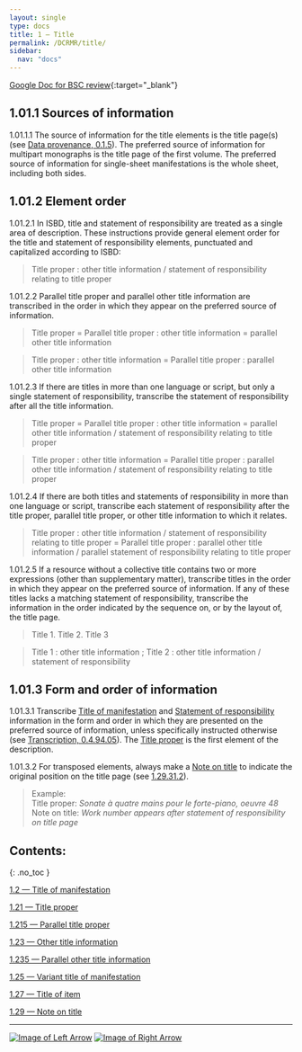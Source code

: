 ```yaml
---
layout: single
type: docs
title: 1 — Title
permalink: /DCRMR/title/
sidebar:
  nav: "docs"
---
```


[Google Doc for BSC review](https://docs.google.com/document/d/1szCKBfb1InUPg-VPDDboOIOm1FOoNHP7IpSefsW7gcY/edit?usp=sharing){:target="_blank"}

## 1.01.1 Sources of information

<a name="1.01.1.1">1.01.1.1</a> The source of information for the title elements is the title page(s) (see [Data provenance, 0.1.5](/DCRMR/general-rules/Data-provenance/#015-sources-of-information)). The preferred source of information for multipart monographs is the title page of the first volume. The preferred source of information for single-sheet manifestations is the whole sheet, including both sides. 

## 1.01.2 Element order

<a name="1.01.2.1">1.01.2.1</a> In ISBD, title and statement of responsibility are treated as a single area of description. These instructions provide general element order for the title and statement of responsibility elements, punctuated and capitalized according to ISBD:

>Title proper : other title information / statement of responsibility relating to title proper

<a name="1.01.2.2">1.01.2.2</a> Parallel title proper and parallel other title information are transcribed in the order in which they appear on the preferred source of information.

>Title proper = Parallel title proper : other title information = parallel other title information

>Title proper : other title information = Parallel title proper : parallel other title information

<a name="1.01.2.3">1.01.2.3</a> If there are titles in more than one language or script, but only a single statement of responsibility, transcribe the statement of responsibility after all the title information.

>Title proper = Parallel title proper : other title information = parallel other title information / statement of responsibility relating to title proper

>Title proper : other title information = Parallel title proper : parallel other title information / statement of responsibility relating to title proper

<a name="1.01.2.4">1.01.2.4</a> If there are both titles and statements of responsibility in more than one language or script, transcribe each statement of responsibility after the title proper, parallel title proper, or other title information to which it relates. 

>Title proper : other title information / statement of responsibility relating to title proper = Parallel title proper : parallel other title information / parallel statement of responsibility relating to title proper

<a name="1.01.2.5">1.01.2.5</a> If a resource without a collective title contains two or more expressions (other than supplementary matter), transcribe titles in the order in which they appear on the preferred source of information. If any of these titles lacks a matching statement of responsibility, transcribe the information in the order indicated by the sequence on, or by the layout of, the title page.

> Title 1. Title 2. Title 3

> Title 1 : other title information ; Title 2 : other title information / statement of responsibility

## 1.01.3 Form and order of information

<a name="1.01.3.1">1.01.3.1</a> Transcribe [Title of manifestation](/DCRMR/title/Title-of-manifestation/) and [Statement of responsibility](/DCRMR/sor/) information in the form and order in which they are presented on the preferred source of information, unless specifically instructed otherwise (see [Transcription, 0.4.94.05](/DCRMR/general-rules/Transcription/#0.4.94.05)). The [Title proper](/DCRMR/title/Title-proper/) is the first element of the description.  

<a name="1.01.3.2">1.01.3.2</a> For transposed elements, always make a [Note on title](/DCRMR/title/Note-on-title/) to indicate the original position on the title page (see [1.29.31.2](/DCRMR/title/Note-on-title/#1.29.31.2)).

>Example:  
>Title proper: <CITE>Sonate à quatre mains pour le forte-piano, oeuvre 48</CITE>  
>Note on title: <CITE>Work number appears after statement of responsibility on title page</CITE>  

## Contents:
{: .no_toc }

[1.2 — Title of manifestation](/DCRMR/title/Title-of-manifestation/)

[1.21 — Title proper](/DCRMR/title/Title-proper/)

[1.215 — Parallel title proper](/DCRMR/title/Parallel-title-proper/)

[1.23 — Other title information](/DCRMR/title/Other-title-information/)

[1.235 — Parallel other title information](/DCRMR/title/Parallel-other-title-information/)

[1.25 — Variant title of manifestation](/DCRMR/title/Variant-title-of-manifestation/)

[1.27 — Title of item](/DCRMR/title/Title-of-item/)

[1.29 — Note on title](/DCRMR/title/Note-on-title/)

---

[![Image of Left Arrow](https://rbms-bsc.github.io/DCRMR/assets/pictures/navigation/Arrow_Left.png "0.4 — Transcription")](/DCRMR/general-rules/Transcription/) [![Image of Right Arrow](https://rbms-bsc.github.io/DCRMR/assets/pictures/navigation/Arrow_Right.png "1.2 — Title of manifestation")](/DCRMR/title/Title-of-manifestation/)
